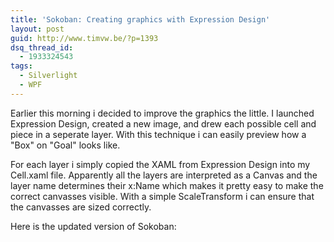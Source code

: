 ```yaml
---
title: 'Sokoban: Creating graphics with Expression Design'
layout: post
guid: http://www.timvw.be/?p=1393
dsq_thread_id:
  - 1933324543
tags:
  - Silverlight
  - WPF
---
```

Earlier this morning i decided to improve the graphics the little. I launched Expression Design, created a new image, and drew each possible cell and piece in a seperate layer. With this technique i can easily preview how a "Box" on "Goal" looks like.

For each layer i simply copied the XAML from Expression Design into my Cell.xaml file. Apparently all the layers are interpreted as a Canvas and the layer name determines their x:Name which makes it pretty easy to make the correct canvasses visible. With a simple ScaleTransform i can ensure that the canvasses are sized correctly.

Here is the updated version of Sokoban:

<div id="silverlightControlHost2">
  <br />
</div>

